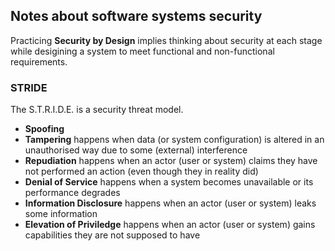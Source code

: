 ## Notes about software systems security

Practicing **Security by Design** implies thinking about security at each stage while desigining a system to meet functional and non-functional requirements. 

### STRIDE
The S.T.R.I.D.E. is a security threat model.

- **Spoofing** 
- **Tampering** happens when data (or system configuration) is altered in an unauthorised way due to some (external) interference 
- **Repudiation** happens when an actor (user or system) claims they have not performed an action (even though they in reality did)
- **Denial of Service** happens when a system becomes unavailable or its performance degrades
- **Information Disclosure** happens when an actor (user or system) leaks some information
- **Elevation of Priviledge** happens when an actor (user or system) gains capabilities they are not supposed to have

